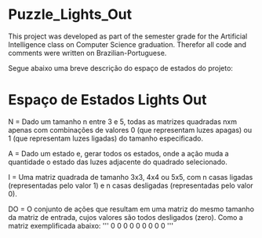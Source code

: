 # Puzzle_Lights_Out

This project was developed as part of the semester grade for the Artificial Intelligence class on Computer Science graduation. Therefor all code and comments were written on Brazilian-Portuguese.

Segue abaixo uma breve descrição do espaço de estados do projeto:

# Espaço de Estados Lights Out

N = Dado um tamanho n entre 3 e 5, todas as matrizes quadradas nxm apenas com combinações de valores 0 (que representam luzes apagas) ou 1 (que representam luzes ligadas) do tamanho especificado.

A = Dado um estado e, gerar todos os estados, onde a ação muda a quantidade o estado das luzes adjacente do quadrado selecionado.

I = Uma matriz quadrada de tamanho 3x3, 4x4 ou 5x5, com n casas ligadas (representadas pelo valor 1) e n casas desligadas (representadas pelo valor 0).

DO = O conjunto de ações que resultam em uma matriz do mesmo tamanho da matriz de entrada, cujos valores são todos desligados (zero). Como a matriz exemplificada abaixo: 
'''
0 0 0
0 0 0
0 0 0
'''
